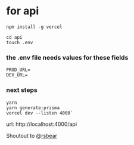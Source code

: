 # for api

```
npm install -g vercel

cd api
touch .env
```

### the .env file needs values for these fields

```
PROD_URL=
DEV_URL=
```

### next steps

```
yarn
yarn generate:prisma
vercel dev --listen 4000`
```

url: http://localhost:4000/api

Shoutout to @[rsbear](https://github.com/rsbear)
